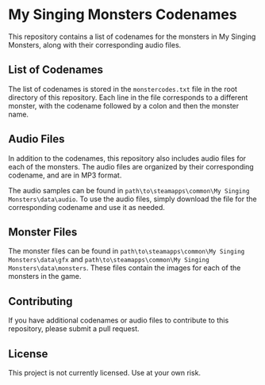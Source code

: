 # My Singing Monsters Codenames

This repository contains a list of codenames for the monsters in My Singing Monsters, along with their corresponding audio files.

## List of Codenames

The list of codenames is stored in the `monstercodes.txt` file in the root directory of this repository. Each line in the file corresponds to a different monster, with the codename followed by a colon and then the monster name.

## Audio Files

In addition to the codenames, this repository also includes audio files for each of the monsters. The audio files are organized by their corresponding codename, and are in MP3 format.

The audio samples can be found in `path\to\steamapps\common\My Singing Monsters\data\audio`. To use the audio files, simply download the file for the corresponding codename and use it as needed.

## Monster Files

The monster files can be found in `path\to\steamapps\common\My Singing Monsters\data\gfx` and `path\to\steamapps\common\My Singing Monsters\data\monsters`. These files contain the images for each of the monsters in the game.

## Contributing

If you have additional codenames or audio files to contribute to this repository, please submit a pull request.

## License

This project is not currently licensed. Use at your own risk.
